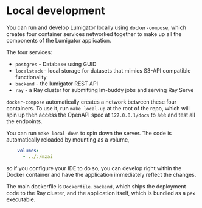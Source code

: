 # Local development

You can run and develop Lumigator locally using `docker-compose`, which creates four container services networked together to make up all the components of the Lumigator application.

The four services:

 - `postgres` - Database using GUID
 - `localstack` - local storage for datasets that mimics S3-API compatible functionality
 - `backend` - the lumigator REST API
 - `ray` - a Ray cluster for submitting lm-buddy jobs and serving Ray Serve

`docker-compose` automatically creates a network between these four containers. To use it, run `make local-up` at
the root of the repo, which will spin up then access the OpenAPI spec at `127.0.0.1/docs` to see and test all the endpoints.

You can run `make local-down` to spin down the server. The code is automatically reloaded by mounting as a volume,

```yaml
    volumes:
      - ../:/mzai
```

so if you configure your IDE to do so,
you can develop right within the Docker container and have the application immediately reflect the changes.

The main dockerfile is `Dockerfile.backend`, which ships the deployment code to the Ray cluster, and the application itself,
which is bundled as a `pex` executable.
